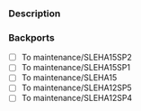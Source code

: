 ### Description
<!--
 Add a few sentences describing the overall goals of this pull request.
 If there are relevant Bugzilla or Jira entries, reference them.
-->

### Backports
<!--
 Are backports required? Check all items that apply.
-->

- [ ] To maintenance/SLEHA15SP2
- [ ] To maintenance/SLEHA15SP1
- [ ] To maintenance/SLEHA15
- [ ] To maintenance/SLEHA12SP5
- [ ] To maintenance/SLEHA12SP4
